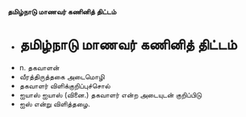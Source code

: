 **தமிழ்நாடு மாணவர் கணினித் திட்டம்**
- # தமிழ்நாடு மாணவர் கணினித் திட்டம்
- n. தகவாளன்
- வீரத்திருத்தகை அடைமொழி
- தகவாளர் விளிக்குறிப்புச்சொல்
- ஐயாஸ் ஐயாஸ் (வினை.) தகவாளர் என்ற அடையுடன் குறிப்பிடு
- ஐஸ் என்று விளித்தழை.

